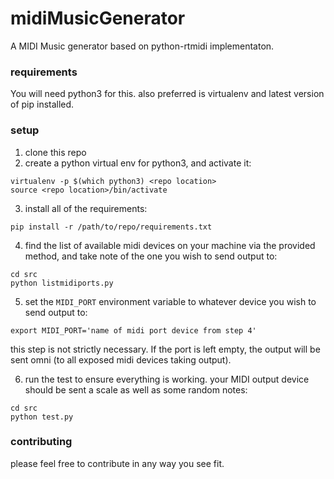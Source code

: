 # midiMusicGenerator
A MIDI Music generator based on python-rtmidi implementaton.

### requirements
You will need python3 for this. also preferred is virtualenv and latest version of pip installed.

### setup

1. clone this repo
2. create a python virtual env for python3, and activate it:

```shell
virtualenv -p $(which python3) <repo location>
source <repo location>/bin/activate
```

3. install all of the requirements:

```shell
pip install -r /path/to/repo/requirements.txt
```

4. find the list of available midi devices on your machine via the provided method, and take note of the one you wish to send output to:

```shell
cd src
python listmidiports.py
```

5. set the `MIDI_PORT` environment variable to whatever device you wish to send output to:

```shell
export MIDI_PORT='name of midi port device from step 4'
```

this step is not strictly necessary. If the port is left empty, the output will be sent omni (to all exposed midi devices taking output).

6. run the test to ensure everything is working. your MIDI output device should be sent a scale as well as some random notes:

```shell
cd src
python test.py
```

### contributing

please feel free to contribute in any way you see fit.
